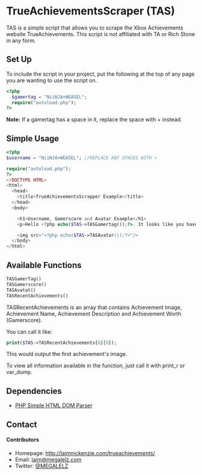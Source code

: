 TrueAchievementsScraper (TAS)
======
TAS is a simple script that allows you to scrape the Xbox Achievements website TrueAchievements. This script is not affiliated with TA or Rich Stone in any form.

## Set Up
To include the script in your project, put the following at the top of any page you are wanting to use the script on.
```php
<?php
  $gamertag = "NiiNJA+WEASEL";
  require("autoload.php");
?>
```

__Note:__ If a gamertag has a space in it, replace the space with + instead.

## Simple Usage
```php
<?php
$username = "NiiNJA+WEASEL"; //REPLACE ANY SPACES WITH +

require("autoload.php");
?>
<!DOCTYPE HTML>
<html>
  <head>
    <title>TrueAchievementsScrapper Example</title>
  </head>
  <body>

    <h1>Username, Gamerscore and Avatar Example</h1>
    <p>Hello <?php echo($TAS->TASGamertag());?>. It looks like you have <?php echo($TAS->TASGamerscore());?> gamerscore.</p>

    <img src="<?php echo($TAS->TASAvatar());?>"/>
  </body>
</html>
```

## Available Functions

```php
TASGamerTag()
TASGamerscore()
TASAvatat()
TASRecentAchievements()
```

TASRecentAchievements is an array that contains Achievement Image, Achievement Name, Achievement Description and Achievement Worth (Gamerscore).

You can call it like:

```php
print($TAS->TASRecentAchievements[0][0]);
```

This would output the first achievement's image.

To view all information available in the function, just call it with print_r or var_dump.
## Dependencies
* [PHP Simple HTML DOM Parser](http://simplehtmldom.sourceforge.net)

## Contact
#### Contributors
* Homepage: http://laimmckenzie.com/trueachievements/
* Email: laim@megalelz.com
* Twitter: [@MEGALELZ](https://twitter.com/MEGALELZ "MEGALELZ on twitter")
